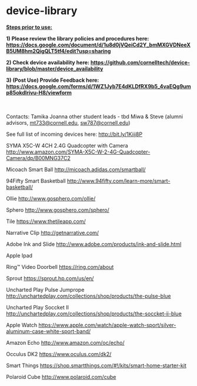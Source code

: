 # device-library

<b><u>Steps prior to use:</b></u>

<b> 1) Please review the library policies and procedures here: https://docs.google.com/document/d/1u8d0jVQeiCd2Y_bmMXGVDNeeXB5UM8hm2QigQLT5tf4/edit?usp=sharing </b>

<b> 2) Check device availability here: https://github.com/cornelltech/device-library/blob/master/device_availability </b>

<b> 3) (Post Use) Provide Feedback here: https://docs.google.com/forms/d/1WZ1Jyb7E4dKLDfRX9b5_4vaEQg9ump85okdlrivu-H8/viewform </b>

<br><br>
Contacts:
Tamika
Joanna
other student leads - tbd
Miwa & Steve (alumni advisors, mt733@cornell.edu, sw787@cornell.edu)



See full list of incoming devices here: http://bit.ly/1Kiij8P   

SYMA X5C-W 4CH 2.4G Quadcopter with Camera http://www.amazon.com/SYMA-X5C-W-2-4G-Quadcopter-Camera/dp/B00MNG37C2

Micoach Smart Ball http://micoach.adidas.com/smartball/

94Fifty Smart Basketball http://www.94fifty.com/learn-more/smart-basketball/

Ollie http://www.gosphero.com/ollie/

Sphero http://www.gosphero.com/sphero/

Tile https://www.thetileapp.com/

Narrative Clip http://getnarrative.com/

Adobe Ink and Slide http://www.adobe.com/products/ink-and-slide.html

Apple Ipad

Ring™ Video Doorbell https://ring.com/about

Sprout https://sprout.hp.com/us/en/

Uncharted Play Pulse Jumprope http://unchartedplay.com/collections/shop/products/the-pulse-blue

Uncharted Play Soccket II http://unchartedplay.com/collections/shop/products/the-soccket-ii-blue

Apple Watch https://www.apple.com/watch/apple-watch-sport/silver-aluminum-case-white-sport-band/

Amazon Echo http://www.amazon.com/oc/echo/

Occulus DK2 https://www.oculus.com/dk2/

Smart Things https://shop.smartthings.com/#!/kits/smart-home-starter-kit

Polaroid Cube http://www.polaroid.com/cube
